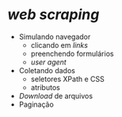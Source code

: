 # _web scraping_

- Simulando navegador
  - clicando em _links_
  - preenchendo formulários
  - _user agent_
- Coletando dados
  - seletores XPath e CSS
  - atributos
- _Download_ de arquivos
- Paginação
